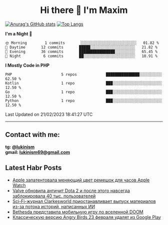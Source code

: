 ## <h1 align="center">Hi there 👋 I'm Maxim</h1>

[![Anurag's GitHub stats](https://github-readme-stats.vercel.app/api?username=lukinism)](https://github.com/anuraghazra/github-readme-stats) [![Top Langs](https://github-readme-stats.vercel.app/api/top-langs/?username=lukinism)](https://github.com/anuraghazra/github-readme-stats)

<!--START_SECTION:waka-->
**I'm a Night 🦉** 

```text
🌞 Morning        1 commits       ░░░░░░░░░░░░░░░░░░░░░░░░░   01.82 % 
🌆 Daytime       12 commits       █████░░░░░░░░░░░░░░░░░░░░   21.82 % 
🌃 Evening       36 commits       ████████████████░░░░░░░░░   65.45 % 
🌙 Night          6 commits       ██░░░░░░░░░░░░░░░░░░░░░░░   10.91 % 

```


**I Mostly Code in PHP** 

```text
PHP                      5 repos             ███████████████░░░░░░░░░░   62.50 % 
Kotlin                   1 repo              ███░░░░░░░░░░░░░░░░░░░░░░   12.50 % 
Go                       1 repo              ███░░░░░░░░░░░░░░░░░░░░░░   12.50 % 
Python                   1 repo              ███░░░░░░░░░░░░░░░░░░░░░░   12.50 % 

```



 Last Updated on 21/02/2023 18:41:27 UTC
<!--END_SECTION:waka-->
___
## Contact with me:
**tg: [@lukinism](https://t.me/lukinism)  
gmail: lukinism69@gmail.com**

## Latest Habr Posts
<!-- BLOG-POST-LIST:START -->
- [Apple запатентовала меняющий цвет ремешок для часов Apple Watch](https://habr.com/ru/post/718586/)
- [Valve обновила античит Dota 2 и после этого навсегда заблокировала 40 тыс. пользователей](https://habr.com/ru/post/718566/)
- [Sci-Fi-журнал Clarkesworld приостанавливает выпуск материалов из-за потока историй, написанных ИИ](https://habr.com/ru/post/718558/)
- [Bethesda представила мобильную игру по вселенной DOOM](https://habr.com/ru/post/718520/)
- [Классическую версию Angry Birds 23 февраля удалят из Google Play](https://habr.com/ru/post/718482/)
<!-- BLOG-POST-LIST:END -->
